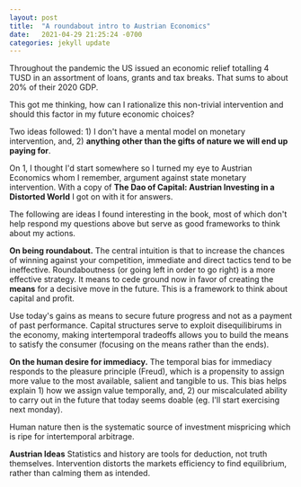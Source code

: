 ```yaml
--- 
layout: post
title:  "A roundabout intro to Austrian Economics"
date:   2021-04-29 21:25:24 -0700
categories: jekyll update
---
```


Throughout the pandemic the US issued an economic relief totalling 4 TUSD in an assortment of loans, grants and tax breaks. That sums to about 20% of their 2020 GDP.

This got me thinking, how can I rationalize this non-trivial intervention and should this factor in my future economic choices? 

Two ideas followed: 1) I don't have a mental model on monetary intervention, and, 2) **anything other than the gifts of nature we will end up paying for**.

On 1, I thought I'd start somewhere so I turned my eye to Austrian Economics whom I remember, argument against state monetary intervention. With a copy of **The Dao of Capital: Austrian Investing in a Distorted World** I got on with it for answers.

The following are ideas I found interesting in the book, most of which don't help respond my questions above but serve as good frameworks to think about my actions.

**On being roundabout.** The central intuition is that to increase the chances of winning against your competition, immediate and direct tactics tend to be ineffective. 
Roundaboutness (or going left in order to go right) is a more effective strategy. It means to cede ground now in favor of creating the **means** for a decisive move in the future. This is a framework to think about capital and profit. 

Use today's gains as means to secure future progress and not as a payment of past performance. 
Capital structures serve to exploit disequilibirums in the economy, making intertemporal tradeoffs allows you to build the means to satisfy the consumer (focusing on the means rather than the ends).

**On the human desire for immediacy.** The temporal bias for immediacy responds to the pleasure principle (Freud), which is a propensity to assign more value to the most available, salient and tangible to us. This bias helps explain 1) how we assign value temporally, and, 2) our miscalculated ability to carry out in the future that today seems doable (eg. I'll start exercising next monday).

Human nature then is the systematic source of investment mispricing which is ripe for intertemporal arbitrage.

**Austrian Ideas** Statistics and history are tools for deduction, not truth themselves. Intervention distorts the markets efficiency to find equilibrium, rather than calming them as intended. 
